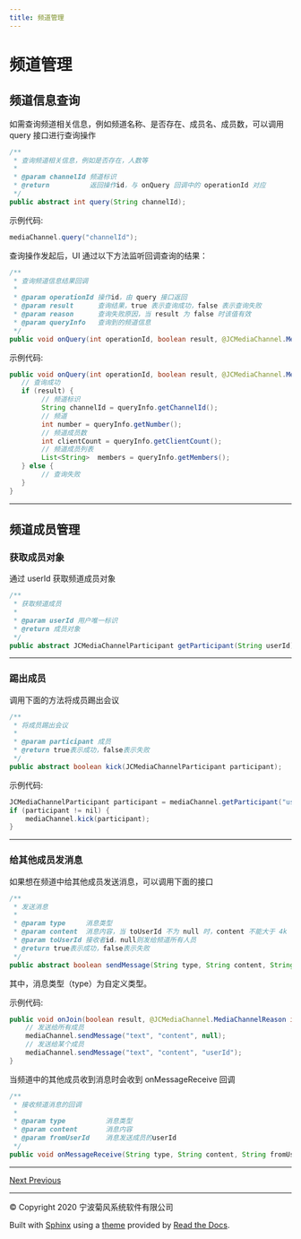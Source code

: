 ```yaml
---
title: 频道管理
---
```

# 频道管理



## 频道信息查询

如需查询频道相关信息，例如频道名称、是否存在、成员名、成员数，可以调用 query 接口进行查询操作



```java 
/**
 * 查询频道相关信息，例如是否存在，人数等
 *
 * @param channelId 频道标识
 * @return          返回操作id，与 onQuery 回调中的 operationId 对应
 */
public abstract int query(String channelId);
```



示例代码:



```java 
mediaChannel.query("channelId");
```



查询操作发起后，UI 通过以下方法监听回调查询的结果：



```java 
/**
 * 查询频道信息结果回调
 *
 * @param operationId 操作id，由 query 接口返回
 * @param result      查询结果，true 表示查询成功，false 表示查询失败
 * @param reason      查询失败原因，当 result 为 false 时该值有效
 * @param queryInfo   查询到的频道信息
 */
public void onQuery(int operationId, boolean result, @JCMediaChannel.MediaChannelReason int reason, JCMediaChannelQueryInfo queryInfo);
```



示例代码:



```java 
public void onQuery(int operationId, boolean result, @JCMediaChannel.MediaChannelReason int reason, JCMediaChannelQueryInfo queryInfo) {
   // 查询成功
   if (result) {
        // 频道标识
        String channelId = queryInfo.getChannelId();
        // 频道
        int number = queryInfo.getNumber();
        // 频道成员数
        int clientCount = queryInfo.getClientCount();
        // 频道成员列表
        List<String>  members = queryInfo.getMembers();
   } else {
        // 查询失败
   }
}
```



-----





## 频道成员管理





### 获取成员对象

通过 userId 获取频道成员对象



```java 
/**
 * 获取频道成员
 *
 * @param userId 用户唯一标识
 * @return 成员对象
 */
public abstract JCMediaChannelParticipant getParticipant(String userId);
```



-----







### 踢出成员

调用下面的方法将成员踢出会议



```java 
/**
 * 将成员踢出会议
 *
 * @param participant 成员
 * @return true表示成功，false表示失败
 */
public abstract boolean kick(JCMediaChannelParticipant participant);
```



示例代码:



```java 
JCMediaChannelParticipant participant = mediaChannel.getParticipant("userId");
if (participant != nil) {
    mediaChannel.kick(participant);
}
```





-----



### 给其他成员发消息

如果想在频道中给其他成员发送消息，可以调用下面的接口



```java 
/**
 * 发送消息
 *
 * @param type     消息类型
 * @param content  消息内容，当 toUserId 不为 null 时，content 不能大于 4k
 * @param toUserId 接收者id，null则发给频道所有人员
 * @return true表示成功，false表示失败
 */
public abstract boolean sendMessage(String type, String content, String toUserId);
```



其中，消息类型（type）为自定义类型。

示例代码:



```java 
public void onJoin(boolean result, @JCMediaChannel.MediaChannelReason int reason, String channelId) {
    // 发送给所有成员
    mediaChannel.sendMessage("text", "content", null);
    // 发送给某个成员
    mediaChannel.sendMessage("text", "content", "userId");
}
```



当频道中的其他成员收到消息时会收到 onMessageReceive 回调



```java 
/**
 * 接收频道消息的回调
 *
 * @param type          消息类型
 * @param content       消息内容
 * @param fromUserId    消息发送成员的userId
 */
public void onMessageReceive(String type, String content, String fromUserId);
```



-----













[Next
](../macOS/index.html "进阶功能集成")
[
Previous](02_video_management.html "视频管理")



-----



© Copyright 2020 宁波菊风系统软件有限公司



Built with [Sphinx](http://sphinx-doc.org/) using a
[theme](https://github.com/rtfd/sphinx_rtd_theme) provided by [Read the
Docs](https://readthedocs.org).








